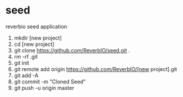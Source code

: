 # seed
reverbio seed application

1.  mkdir [new project]
2.  cd [new project]
3.  git clone https://github.com/ReverbIO/seed.git .
4.  rm -rf .git
5.  git init
6.  git remote add origin https://github.com/ReverbIO/[new project].git
7.  git add -A
8.  git commit -m "Cloned Seed"
9.  git push -u origin master
